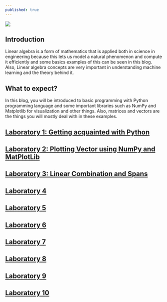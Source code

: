 ```yaml
---
published: true
---
```

![]({{site.baseurl}}/images/DEKU.gif)

## Introduction
Linear algebra is a form of mathematics that is applied both in science in engineering because this lets us model a natural phenomenon and compute it efficiently and some basics examples of this can be seen in this blog. Also, Linear algebra concepts are very important in understanding machine learning and the theory behind it.

## What to expect?
In this blog, you will be introduced to basic programming with Python programming language and some important libraries such as NumPy and Matplotlib for visualization and other things. Also, matrices and vectors are the things you will mostly deal with in these examples.


## [Laboratory 1: Getting acquainted with Python](https://rovilsuriojr.github.io/Laboratory-1/)

## [Laboratory 2: Plotting Vector using NumPy and MatPlotLib](https://rovilsuriojr.github.io/Laboratory-2/)

## [Laboratory 3: Linear Combination and Spans](https://rovilsuriojr.github.io/Laboratory-3/)

## [Laboratory 4](https://rovilsuriojr.github.io/Laboratory-4/)

## [Laboratory 5](https://rovilsuriojr.github.io/Laboratory-5/)

## [Laboratory 6](https://rovilsuriojr.github.io/Laboratory-6/)

## [Laboratory 7](https://rovilsuriojr.github.io/Laboratory-7/)

## [Laboratory 8](https://rovilsuriojr.github.io/Laboratory-8/)

## [Laboratory 9](https://rovilsuriojr.github.io/Laboratory-9/)

## [Laboratory 10](https://rovilsuriojr.github.io/Laboratory-10/)
